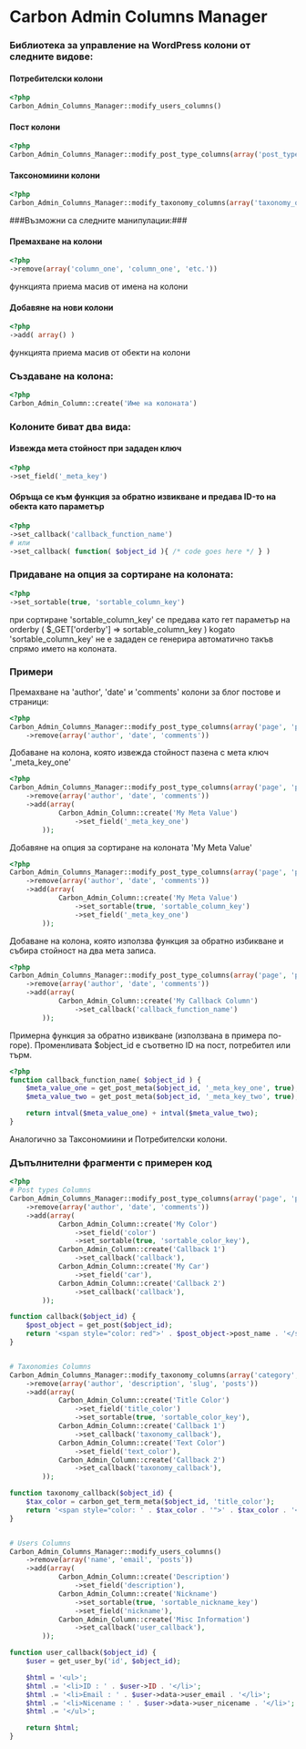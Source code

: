 Carbon Admin Columns Manager
============================

### Библиотека за управление на WordPress колони от следните видове: ###

#### Потребителски колони ####
```PHP
<?php
Carbon_Admin_Columns_Manager::modify_users_columns()
```

#### Пост колони ####
```PHP
<?php
Carbon_Admin_Columns_Manager::modify_post_type_columns(array('post_type_one', 'post_type_two', 'etc.'))
```

#### Таксономиини колони ####
```PHP
<?php
Carbon_Admin_Columns_Manager::modify_taxonomy_columns(array('taxonomy_one', 'taxonomy_two', 'etc.'))
```

###Възможни са следните манипулации:###

#### Премахване на колони ####
```PHP
<?php
->remove(array('column_one', 'column_one', 'etc.'))
```
функцията приема масив от имена на колони

#### Добавяне на нови колони ####
```PHP
<?php
->add( array() )
```
функцията приема масив от обекти на колони

### Създаване на колона: ###
```PHP
<?php
Carbon_Admin_Column::create('Име на колоната')
```

### Колоните биват два вида: ###

#### Извежда мета стойност при зададен ключ ####
```PHP
<?php
->set_field('_meta_key')
```

#### Обръща се към функция за обратно извикване и предава ID-то на обекта като параметър ####
```PHP
<?php
->set_callback('callback_function_name')
# или
->set_callback( function( $object_id ){ /* code goes here */ } )
```

### Придаване на опция за сортиране на колоната: ###
```PHP
<?php
->set_sortable(true, 'sortable_column_key')
```
при сортиране 'sortable_column_key' се предава като гет параметър на orderby ( $_GET['orderby'] => sortable_column_key )
kogato 'sortable_column_key' не е зададен се генерира автоматично такъв спрямо името на колоната.


### Примери ###

Премахване на 'author', 'date' и 'comments' колони за блог постове и страници:
```PHP
<?php
Carbon_Admin_Columns_Manager::modify_post_type_columns(array('page', 'post'))
	->remove(array('author', 'date', 'comments'))
```

Добаване на колона, която извежда стойност пазена с мета ключ '_meta_key_one'
```PHP
<?php
Carbon_Admin_Columns_Manager::modify_post_type_columns(array('page', 'post'))
	->remove(array('author', 'date', 'comments'))
	->add(array(
			Carbon_Admin_Column::create('My Meta Value')
				->set_field('_meta_key_one')
		));
```

Добавяне на опция за сортиране на колоната 'My Meta Value'
```PHP
<?php
Carbon_Admin_Columns_Manager::modify_post_type_columns(array('page', 'post'))
	->remove(array('author', 'date', 'comments'))
	->add(array(
			Carbon_Admin_Column::create('My Meta Value')
				->set_sortable(true, 'sortable_column_key')
				->set_field('_meta_key_one')
		));
```

Добаване на колона, която използва функция за обратно избикване и събира стойност на два мета записа.
```PHP
<?php
Carbon_Admin_Columns_Manager::modify_post_type_columns(array('page', 'post'))
	->remove(array('author', 'date', 'comments'))
	->add(array(
			Carbon_Admin_Column::create('My Callback Column')
				->set_callback('callback_function_name')
		));
```

Примерна функция за обратно извикване (използвана в примера по-горе).
Променливата $object_id е съответно ID на пост, потребител или търм.
```PHP
<?php
function callback_function_name( $object_id ) {
	$meta_value_one = get_post_meta($object_id, '_meta_key_one', true);
	$meta_value_two = get_post_meta($object_id, '_meta_key_two', true);

	return intval($meta_value_one) + intval($meta_value_two);
}
```

Аналогично за Таксономиини и Потребителски колони.


### Дъпълнителни фрагменти с примерен код ###

```PHP
<?php
# Post types Columns
Carbon_Admin_Columns_Manager::modify_post_type_columns(array('page', 'post'))
	->remove(array('author', 'date', 'comments'))
	->add(array(
			Carbon_Admin_Column::create('My Color')
				->set_field('color')
				->set_sortable(true, 'sortable_color_key'),
			Carbon_Admin_Column::create('Callback 1')
				->set_callback('callback'),
			Carbon_Admin_Column::create('My Car')
				->set_field('car'),
			Carbon_Admin_Column::create('Callback 2')
				->set_callback('callback'),
		));

function callback($object_id) {
	$post_object = get_post($object_id);
	return '<span style="color: red">' . $post_object->post_name . '</span>';
}


# Taxonomies Columns 
Carbon_Admin_Columns_Manager::modify_taxonomy_columns(array('category', 'post_tag'))
	->remove(array('author', 'description', 'slug', 'posts'))
	->add(array(
			Carbon_Admin_Column::create('Title Color')
				->set_field('title_color')
				->set_sortable(true, 'sortable_color_key'),
			Carbon_Admin_Column::create('Callback 1')
				->set_callback('taxonomy_callback'),
			Carbon_Admin_Column::create('Text Color')
				->set_field('text_color'),
			Carbon_Admin_Column::create('Callback 2')
				->set_callback('taxonomy_callback'),
		));

function taxonomy_callback($object_id) {
	$tax_color = carbon_get_term_meta($object_id, 'title_color');
	return '<span style="color: ' . $tax_color . '">' . $tax_color . '</span>';
}


# Users Columns
Carbon_Admin_Columns_Manager::modify_users_columns()
	->remove(array('name', 'email', 'posts'))
	->add(array(
			Carbon_Admin_Column::create('Description')
				->set_field('description'),
			Carbon_Admin_Column::create('Nickname')
				->set_sortable(true, 'sortable_nickname_key')
				->set_field('nickname'),
			Carbon_Admin_Column::create('Misc Information')
				->set_callback('user_callback'),
		));

function user_callback($object_id) {
	$user = get_user_by('id', $object_id);

	$html = '<ul>';
	$html .= '<li>ID : ' . $user->ID . '</li>';
	$html .= '<li>Email : ' . $user->data->user_email . '</li>';
	$html .= '<li>Nicename : ' . $user->data->user_nicename . '</li>';
	$html .= '</ul>';

	return $html;
}
```